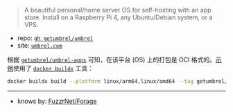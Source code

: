 
[repo]: https://github.com/getumbrel/umbrel.git

> A beautiful personal/home server OS for self-hosting with an app store. Install on a Raspberry Pi 4, any Ubuntu/Debian system, or a VPS.
> 

[site]: https://umbrel.com

- repo: [`gh getumbrel/umbrel`][repo]
- site: [`umbrel.com`][site]

[repo-app]: https://github.com/getumbrel/umbrel-apps.git
[buildx-repo]: https://github.com/docker/buildx.git

根据 [`getumbrel/umbrel-apps`][repo-app] 可知，在该平台 (OS) 上的打包是 OCI 格式的。[示例][pkg-buildx]使用了 [`docker buildx`][buildx-repo] 工具：

~~~ sh
docker buildx build --platform linux/arm64,linux/amd64 --tag getumbrel/btc-rpc-explorer:v2.0.2 --output "type=registry" -- .
~~~

[pkg-buildx]: https://github.com/getumbrel/umbrel-apps.git#1-containerizing-the-app-using-docker

----

- knows by: [FuzzrNet/Forage][forage-repo]

[forage-repo]: https://github.com/FuzzrNet/Forage.git
